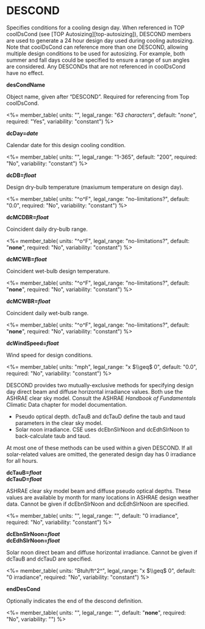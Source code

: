 # DESCOND

Specifies conditions for a cooling design day. When referenced in TOP coolDsCond (see [TOP Autosizing][top-autosizing]), DESCOND members are used to generate a 24 hour design day used during cooling autosizing. Note that coolDsCond can reference more than one DESCOND, allowing multiple design conditions to be used for autosizing. For example, both summer and fall days could be specified to ensure a range of sun angles are considered. Any DESCONDs that are not referenced in coolDsCond have no effect.

**desCondName**

Object name, given after “DESCOND”. Required for referencing from Top coolDsCond.

<%= member_table(
units: "",
legal_range: "_63 characters_",
default: "_none_",
required: "Yes",
variability: "constant")
%>

**dcDay=_date_**

Calendar date for this design cooling condition.

<%= member_table(
units: "",
legal_range: "1-365",
default: "200",
required: "No",
variability: "constant") %>

**dcDB=_float_**

Design dry-bulb temperature (maxiumum temperature on design day).

<%= member_table(
units: "^o^F",
legal_range: "no-limitations?",
default: "0.0",
required: "No",
variability: "constant") %>

**dcMCDBR=_float_**

Coincident daily dry-bulb range.

<%= member_table(
units: "^o^F",
legal_range: "no-limitations?",
default: "**none**",
required: "No",
variability: "constant") %>

**dcMCWB=_float_**

Coincident wet-bulb design temperature.

<%= member_table(
units: "^o^F",
legal_range: "no-limitations?",
default: "**none**",
required: "No",
variability: "constant") %>

**dcMCWBR=_float_**

Coincident daily wet-bulb range.

<%= member_table(
units: "^o^F",
legal_range: "no-limitations?",
default: "**none**",
required: "No",
variability: "constant") %>

**dcWindSpeed=_float_**

Wind speed for design conditions.

<%= member_table(
units: "mph",
legal_range: "x $\\geq$ 0",
default: "0.0",
required: "No",
variability: "constant") %>

DESCOND provides two mutually-exclusive methods for specifying design day direct beam and diffuse horizontal irradiance values. Both use the ASHRAE clear sky model. Consult the ASHRAE _Handbook of Fundamentals_ Climatic Data chapter for model documentation.

- Pseudo optical depth. dcTauB and dcTauD define the taub and taud parameters in the clear sky model.
- Solar noon irradiance. CSE uses dcEbnSlrNoon and dcEdhSlrNoon to back-calculate taub and taud.

At most one of these methods can be used within a given DESCOND. If all solar-related values are omitted, the generated design day has 0 irradiance for all hours.

**dcTauB=_float_** \
**dcTauD=_float_**

ASHRAE clear sky model beam and diffuse pseudo optical depths. These values are available by month for many locations in ASHRAE design weather data. Cannot be given if dcEbnSlrNoon and dcEdhSlrNoon are specified.

<%= member_table(
units: "",
legal_range: "",
default: "0 irradiance",
required: "No",
variability: "constant") %>

**dcEbnSlrNoon=_float_** \
**dcEdhSlrNoon=_float_**

Solar noon direct beam and diffuse horizontal irradiance. Cannot be given if dcTauB and dcTauD are specified.

<%= member_table(
units: "Btuh/ft^2^",
legal_range: "x $\\geq$ 0",
default: "0 irradiance",
required: "No",
variability: "constant") %>

**endDesCond**

Optionally indicates the end of the descond definition.

<%= member_table(
units: "",
legal_range: "",
default: "**none**",
required: "No",
variability: "") %>
